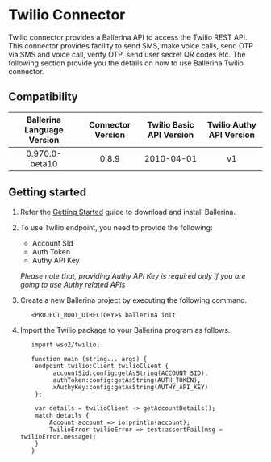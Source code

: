 # Twilio Connector

Twilio connector provides a Ballerina API to access the Twilio REST API. This connector provides facility to send SMS, 
make voice calls, send OTP via SMS and voice call, verify OTP, send user secret QR codes etc. The following section 
provide you the details on how to use Ballerina Twilio connector.

## Compatibility

| Ballerina Language Version  | Connector Version  | Twilio Basic API Version | Twilio Authy API Version |
|:---------------------------:|:------------------:|:------------------------:|:------------------------:|
| 0.970.0-beta10              | 0.8.9              | 2010-04-01               | v1                       |

## Getting started

1.  Refer the [Getting Started](https://ballerina.io/learn/getting-started/) guide to download and install Ballerina.

2.  To use Twilio endpoint, you need to provide the following:

       - Account SId
       - Auth Token
       - Authy API Key

       *Please note that, providing Authy API Key is required only if you are going to use Authy related APIs*

3. Create a new Ballerina project by executing the following command.

	```shell
	   <PROJECT_ROOT_DIRECTORY>$ ballerina init
	```

4. Import the Twilio package to your Ballerina program as follows.

	```ballerina
	   import wso2/twilio;

	   function main (string... args) {
		endpoint twilio:Client twilioClient {
		     accountSid:config:getAsString(ACCOUNT_SID),
		     authToken:config:getAsString(AUTH_TOKEN),
		     xAuthyKey:config:getAsString(AUTHY_API_KEY)
		};

		var details = twilioClient -> getAccountDetails();
		match details {
		    Account account => io:println(account);
		    TwilioError twilioError => test:assertFail(msg = twilioError.message);
		}
	   }
	```
